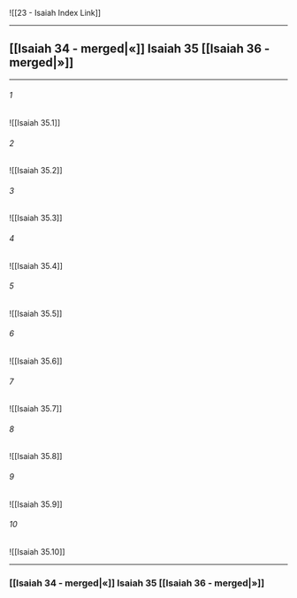 ![[23 - Isaiah Index Link]]

---
##  [[Isaiah 34 - merged|«]] Isaiah 35 [[Isaiah 36 - merged|»]]

---

###### 1
![[Isaiah 35.1]] 

###### 2
![[Isaiah 35.2]] 

###### 3
![[Isaiah 35.3]] 

###### 4
![[Isaiah 35.4]]

###### 5 
![[Isaiah 35.5]] 

###### 6
![[Isaiah 35.6]] 

###### 7
![[Isaiah 35.7]] 

###### 8
![[Isaiah 35.8]] 

###### 9
![[Isaiah 35.9]] 

###### 10
![[Isaiah 35.10]] 


---
###  [[Isaiah 34 - merged|«]] Isaiah 35 [[Isaiah 36 - merged|»]]